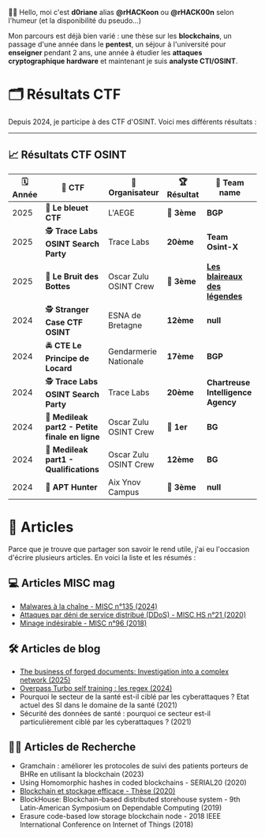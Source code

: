 👋🦝​ Hello, moi c'est **d0riane** alias **@rHACKoon** ou **@rHACK00n** selon l'humeur (et la disponibilité du pseudo...)

Mon parcours est déjà bien varié : une thèse sur les **blockchains**, un passage d'une année dans le **pentest**, un séjour à l'université pour **enseigner** pendant 2 ans, une année à étudier les **attaques cryptographique hardware** et maintenant je suis **analyste CTI/OSINT**.

<!---
rHACK00n/rHACK00n is a ✨ special ✨ repository because its `README.md` (this file) appears on your GitHub profile.
You can click the Preview link to take a look at your changes.
--->
# 🗂️ Résultats CTF 

Depuis 2024, je participe à des CTF d'OSINT. Voici mes différents résultats :

---

## 📈 Résultats CTF OSINT

| 🗓️ Année | 🏁 CTF                               | 🏢 Organisateur                    | 🏆 Résultat                        |👥​ Team name       |  
|----------|--------------------------------------|------------------------------------|-----------------------------------|-----------------------------------|
| 2025      | 💠​ **Le bleuet CTF**                | L'AEGE                              | 🥉 **3ème**                       | **BGP**          |
| 2025     | 🕵️ **Trace Labs OSINT Search Party**     | Trace Labs                      | **20ème**                         | **Team Osint-X** |
| 2025     | 👢 **Le Bruit des Bottes**               | Oscar Zulu OSINT Crew           | 🥉 **3ème**                        | [**Les blaireaux des légendes**](https://github.com/Les-Blaireaux-des-Legendes) |
| 2024     | 🕵️ **Stranger Case CTF OSINT**           | ESNA de Bretagne                   |  **12ème**                      |**null**         |
| 2024     | 🚔 **CTE Le Principe de Locard**         | Gendarmerie Nationale              |    **17ème**                    | **BGP**          |
| 2024     | 🕵️ **Trace Labs OSINT Search Party**     | Trace Labs                      | **20ème**                          | **Chartreuse Intelligence Agency** |
| 2024     | 💊 **Medileak part2 - Petite finale en ligne**| Oscar Zulu OSINT Crew          |🥇 **1er**                        | **BG** |
| 2024     | 💊 **Medileak part1 - Qualifications**   | Oscar Zulu OSINT Crew              |    **12ème**                    | **BG** |
| 2024     | 🦊 **APT Hunter**                        | Aix Ynov Campus                    | 🥉 **3ème**                      | **null** |

# 📝​ Articles

Parce que je trouve que partager son savoir le rend utile, j'ai eu l'occasion d'écrire plusieurs articles. En voici la liste et les résumés :

## ​💻​ Articles MISC mag
- [Malwares à la chaîne - MISC n°135 (2024)](https://connect.ed-diamond.com/misc/misc-135/malwares-a-la-chaine)
- [Attaques par déni de service distribué (DDoS) - MISC HS n°21 (2020)](https://connect.ed-diamond.com/MISC/mischs-021/attaques-par-deni-de-service-distribue-ddos)
- [Minage indésirable - MISC n°96 (2018)](https://connect.ed-diamond.com/MISC/misc-096/minage-indesirable)

## 🛠️ Articles de blog
- [The business of forged documents: Investigation into a complex network (2025)](https://blog.lexfo.fr/the-business-of-forged-documents-investigation.html)
- [Overpass Turbo self training : les regex (2024)](https://medium.com/@d0riane/overpass-turbo-self-training-les-regex-cb278ad1e8cf)
- Pourquoi le secteur de la santé est-il ciblé par les cyberattaques ? Etat actuel des SI dans le domaine de la santé (2021)
- Sécurité des données de santé : pourquoi ce secteur est-il particulièrement ciblé par les cyberattaques ? (2021)

## 👩‍🔬​ Articles de Recherche
- Gramchain : améliorer les protocoles de suivi des patients porteurs de BHRe en utilisant la blockchain (2023)
- Using Homomorphic hashes in coded blockchains - SERIAL20 (2020)
- [Blockchain et stockage efficace - Thèse (2020)](https://theses.fr/2020ESAE0048)
- BlockHouse: Blockchain-based distributed storehouse system - 9th Latin-American Symposium on Dependable Computing (2019)
- Erasure code-based low storage blockchain node - 2018 IEEE International Conference on Internet of Things (2018)




